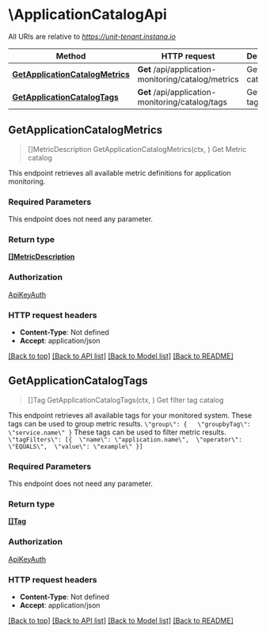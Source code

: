 # \ApplicationCatalogApi

All URIs are relative to *https://unit-tenant.instana.io*

Method | HTTP request | Description
------------- | ------------- | -------------
[**GetApplicationCatalogMetrics**](ApplicationCatalogApi.md#GetApplicationCatalogMetrics) | **Get** /api/application-monitoring/catalog/metrics | Get Metric catalog
[**GetApplicationCatalogTags**](ApplicationCatalogApi.md#GetApplicationCatalogTags) | **Get** /api/application-monitoring/catalog/tags | Get filter tag catalog



## GetApplicationCatalogMetrics

> []MetricDescription GetApplicationCatalogMetrics(ctx, )
Get Metric catalog

This endpoint retrieves all available metric definitions for application monitoring. 

### Required Parameters

This endpoint does not need any parameter.

### Return type

[**[]MetricDescription**](MetricDescription.md)

### Authorization

[ApiKeyAuth](../README.md#ApiKeyAuth)

### HTTP request headers

- **Content-Type**: Not defined
- **Accept**: application/json

[[Back to top]](#) [[Back to API list]](../README.md#documentation-for-api-endpoints)
[[Back to Model list]](../README.md#documentation-for-models)
[[Back to README]](../README.md)


## GetApplicationCatalogTags

> []Tag GetApplicationCatalogTags(ctx, )
Get filter tag catalog

This endpoint retrieves all available tags for your monitored system.  These tags can be used to group metric results. ``` \"group\": {   \"groupbyTag\": \"service.name\" } ```  These tags can be used to filter metric results. ``` \"tagFilters\": [{  \"name\": \"application.name\",  \"operator\": \"EQUALS\",  \"value\": \"example\" }] ``` 

### Required Parameters

This endpoint does not need any parameter.

### Return type

[**[]Tag**](Tag.md)

### Authorization

[ApiKeyAuth](../README.md#ApiKeyAuth)

### HTTP request headers

- **Content-Type**: Not defined
- **Accept**: application/json

[[Back to top]](#) [[Back to API list]](../README.md#documentation-for-api-endpoints)
[[Back to Model list]](../README.md#documentation-for-models)
[[Back to README]](../README.md)

